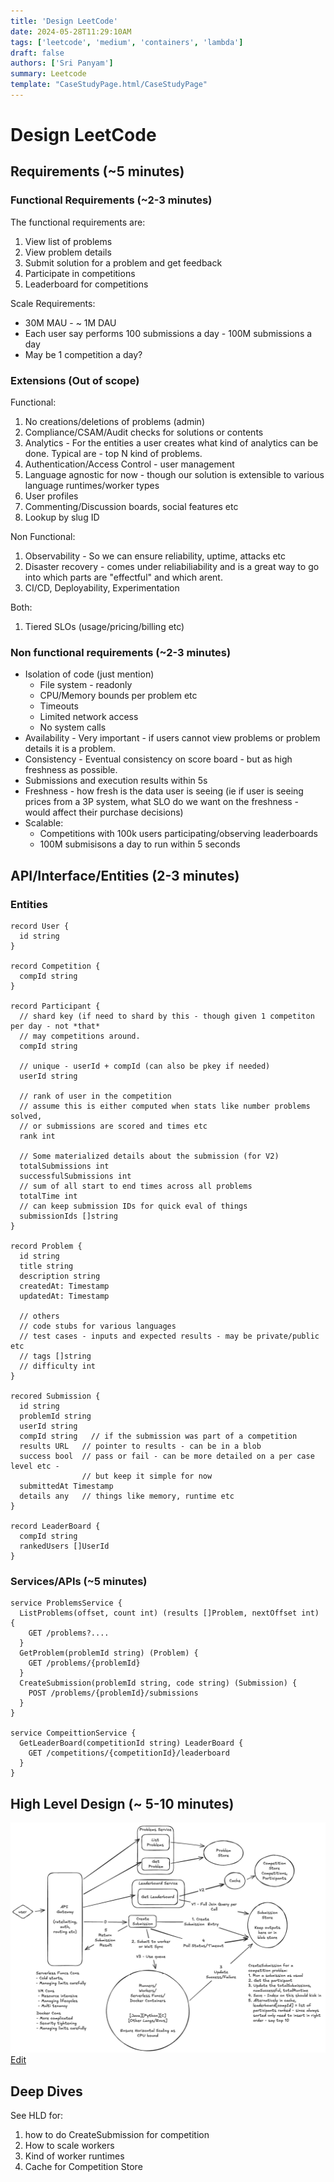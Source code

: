 ```yaml
---
title: 'Design LeetCode'
date: 2024-05-28T11:29:10AM
tags: ['leetcode', 'medium', 'containers', 'lambda']
draft: false
authors: ['Sri Panyam']
summary: Leetcode
template: "CaseStudyPage.html/CaseStudyPage"
---
```


# Design LeetCode

## Requirements (~5 minutes)

### Functional Requirements (~2-3 minutes)

The functional requirements are:

1. View list of problems
2. View problem details
3. Submit solution for a problem and get feedback
4. Participate in competitions
5. Leaderboard for competitions

Scale Requirements:
* 30M MAU - ~ 1M DAU
* Each user say performs 100 submissions a day - 100M submissions a day
* May be 1 competition a day?

### Extensions (Out of scope)

Functional:
1) No creations/deletions of problems (admin)
2) Compliance/CSAM/Audit checks for solutions or contents
3) Analytics - For the entities a user creates what kind of analytics can be done.  Typical are - top N kind of problems.
4) Authentication/Access Control - user management
5) Language agnostic for now - though our solution is extensible to various language
   runtimes/worker types
6) User profiles
7) Commenting/Discussion boards, social features etc
8) Lookup by slug ID

Non Functional:
1) Observability - So we can ensure reliability, uptime, attacks etc
2) Disaster recovery - comes under reliabiliability and is a great way to go into which parts are "effectful" and which arent.
3) CI/CD, Deployability, Experimentation

Both:
1) Tiered SLOs (usage/pricing/billing etc)

### Non functional requirements (~2-3 minutes)

* Isolation of code (just mention)
  * File system - readonly
  * CPU/Memory bounds per problem etc
  * Timeouts
  * Limited network access
  * No system calls
* Availability - Very important - if users cannot view problems or problem details it is a problem.
* Consistency - Eventual consistency on score board - but as high freshness as possible.
* Submissions and execution results within 5s
* Freshness - how fresh is the data user is seeing (ie if user is seeing prices from a 3P system, what SLO do we want on the freshness - would affect their purchase decisions)
* Scalable:
  * Competitions with 100k users participating/observing leaderboards
  * 100M submisisons a day to run within 5 seconds

## API/Interface/Entities (2-3 minutes)

### Entities

```
record User {
  id string
}

record Competition {
  compId string
}

record Participant {
  // shard key (if need to shard by this - though given 1 competiton per day - not *that*
  // may competitions around.
  compId string   
  
  // unique - userId + compId (can also be pkey if needed)
  userId string   
  
  // rank of user in the competition 
  // assume this is either computed when stats like number problems solved,
  // or submissions are scored and times etc
  rank int
  
  // Some materialized details about the submission (for V2)
  totalSubmissions int
  successfulSubmissions int
  // sum of all start to end times across all problems
  totalTime int             
  // can keep submission IDs for quick eval of things
  submissionIds []string  
}

record Problem {
  id string
  title string
  description string
  createdAt: Timestamp
  updatedAt: Timestamp
  
  // others
  // code stubs for various languages
  // test cases - inputs and expected results - may be private/public etc
  // tags []string
  // difficulty int
}

recored Submission {
  id string
  problemId string
  userId string
  compId string   // if the submission was part of a competition
  results URL   // pointer to results - can be in a blob
  success bool  // pass or fail - can be more detailed on a per case level etc -
                // but keep it simple for now
  submittedAt Timestamp
  details any   // things like memory, runtime etc
}

record LeaderBoard {
  compId string
  rankedUsers []UserId
}
```

### Services/APIs (~5 minutes)

```
service ProblemsService {
  ListProblems(offset, count int) (results []Problem, nextOffset int) {
    GET /problems?....
  }
  GetProblem(problemId string) (Problem) {
    GET /problems/{problemId}
  }
  CreateSubmission(problemId string, code string) (Submission) {
    POST /problems/{problemId}/submissions
  }
}

service CompeittionService {
  GetLeaderBoard(competitionId string) LeaderBoard {
    GET /competitions/{competitionId}/leaderboard
  }
}
```

## High Level Design (~ 5-10 minutes)


![alt High Level Design](./hld.png "High Level Design")
<a href="https://excalidraw.com/#json=FjHc5-pd-AV6XsP-sfI9Y,eXh2Fe6JogqeevkHsPBNpg"
target="_blank">Edit</a>

## Deep Dives

See HLD for:

1. how to do CreateSubmission for competition
2. How to scale workers
3. Kind of worker runtimes
4. Cache for Competition Store
